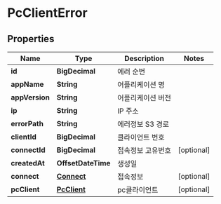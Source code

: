 

# PcClientError


## Properties

Name | Type | Description | Notes
------------ | ------------- | ------------- | -------------
**id** | **BigDecimal** | 에러 순번 | 
**appName** | **String** | 어플리케이션 명 | 
**appVersion** | **String** | 어플리케이션 버전 | 
**ip** | **String** | IP 주소 | 
**errorPath** | **String** | 에러정보 S3 경로 | 
**clientId** | **BigDecimal** | 클라이언트 번호 | 
**connectId** | **BigDecimal** | 접속정보 고유번호 |  [optional]
**createdAt** | **OffsetDateTime** | 생성일 | 
**connect** | [**Connect**](Connect.md) | 접속정보 |  [optional]
**pcClient** | [**PcClient**](PcClient.md) | pc클라이언트 |  [optional]



